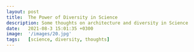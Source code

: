 ```yaml
---
layout: post
title:  The Power of Diversity in Science
description: Some thoughts on architecture and diversity in Science
date:   2021-08-3 15:01:35 +0300
image:  '/images/20.jpg'
tags:   [science, diversity, thoughts]
---
```



